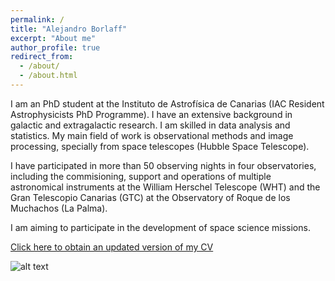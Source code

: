 ```yaml
---
permalink: /
title: "Alejandro Borlaff"
excerpt: "About me"
author_profile: true
redirect_from: 
  - /about/
  - /about.html
---
```


I am an PhD student at the Instituto de Astrofísica de Canarias (IAC Resident Astrophysicists PhD Programme). I have an extensive background in galactic and extragalactic research. I am skilled in data analysis and statistics. My main field of work is observational methods and image processing, specially from space telescopes (Hubble Space Telescope).

I have participated in more than 50 observing nights in four observatories, including the commisioning, support and operations of multiple astronomical instruments at the William Herschel Telescope (WHT) and the Gran Telescopio Canarias (GTC) at the Observatory of Roque de los Muchachos (La Palma). 

I am aiming to participate in the development of space science missions.

[Click here to obtain an updated version of my CV](https://borlaff.github.io/files/CV_Borlaff.pdf)

![alt text](https://borlaff.github.io/images/ads_logo_full_light_background.svg "Logo Title Text 1")
